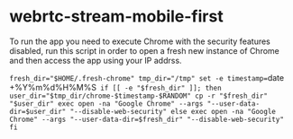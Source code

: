 webrtc-stream-mobile-first
==========================

To run the app you need to execute Chrome with the security features disabled, run this script in order to open a fresh new instance of Chrome and then access the app using your IP addrss.

`fresh_dir="$HOME/.fresh-chrome"
tmp_dir="/tmp"
set -e
timestamp=`date +%Y%m%d%H%M%S`
if [[ -e "$fresh_dir" ]]; then
    user_dir="$tmp_dir/chrome-$timestamp-$RANDOM"
    cp -r "$fresh_dir" "$user_dir"
    exec open -na "Google Chrome" --args "--user-data-dir=$user_dir" "--disable-web-security"
else
    exec open -na "Google Chrome" --args "--user-data-dir=$fresh_dir" "--disable-web-security"
fi`

